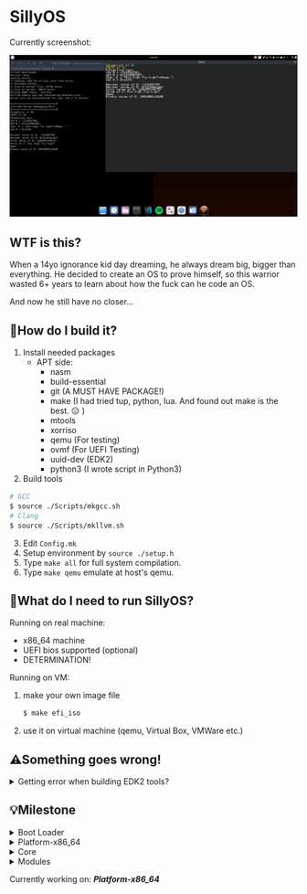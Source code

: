 # SillyOS
Currently screenshot:

![alt text](screenshot_format.png "Ayy boiiiiiiiiiiii")
## WTF is this?
When a 14yo ignorance kid day dreaming, he always dream big, bigger than everything.
He decided to create an OS to prove himself,
so this warrior wasted 6+ years to learn about how the fuck can he code an OS.  

And now he still have no closer...

## :hammer:How do I build it?
1. Install needed packages
    * APT side:
        * nasm
        * build-essential
        * git (A MUST HAVE PACKAGE!)
        * make (I had tried tup, python, lua. And found out make is the best. :expressionless: )
        * mtools
        * xorriso
        * qemu (For testing)
        * ovmf (For UEFI Testing)
        * uuid-dev (EDK2)
        * python3 (I wrote script in Python3)
2. Build tools
```bash
# GCC
$ source ./Scripts/mkgcc.sh
# Clang
$ source ./Scripts/mkllvm.sh
```
3. Edit ```Config.mk```
4. Setup environment by ```source ./setup.h```
5. Type ``` make all ``` for full system compilation. 
6. Type ``` make qemu ``` emulate at host's qemu.

## :running:What do I need to run SillyOS?
Running on real machine:
* x86_64 machine
* UEFI bios supported (optional)
* DETERMINATION!

Running on VM:
1. make your own image file
    ```bash
    $ make efi_iso
    ```
2. use it on virtual machine (qemu, Virtual Box, VMWare etc.)

## :warning:Something goes wrong!
<details>
<summary>Getting error when building EDK2 tools?</summary>
<p>If you received errors like: 

```bash
In file included from ../Include/Common/UefiBaseTypes.h:19:0,
                 from GenSec.c:20:
    /*
        A lot of details here... Gonna skip it anyway.
        The following error told us why its failed.
        |   |   |   |   |   |   |   |   |
        v   v   v   v   v   v   v   v   v
    */
cc1: all warnings being treated as errors
../Makefiles/footer.makefile:27: recipe for target 'GenSec.o' failed
make[2]: *** [GenSec.o] Error 1
```

* Go patch your edk2 Makefile with:
```bash
$ patch  /<path of your edk2 dir>/BaseTools/Source/C/Makefiles/headers.makefile\
 /<path of your edk dir>/edk2_fix.patch
```
</p>
</details>

## :bulb:Milestone
<!--Boot loader-->
<details>
<summary>Boot Loader</summary>
<p>
    -   [x] Get the boot loader prints something<br>
    -   [x] Change video mode<br>
    -   [x] Get memory map<br>
    -   [x] Loading Kernel to RAM<br>
    -   [X] Loading ELF<br>
    -   [X] Get ACPI<br>
    -   [X] Pass control to Kernel with env. variables<br>
    -   [ ] Loading and install mods<br>
    -   [ ] Configuration mechanism<br>
</p>
</details>
<!--Platform-x86_64-->
<details>
<summary>Platform-x86_64</summary>
<p>
    -   [ ] Paging<br>
    -   [ ] Support Floating point<br>
    -   [ ] Port libc, libc++<br>
    -   [ ] Graphics<br>
    -   [ ] Disk<br>
    -   [ ] System Serial<br>
    -   [ ] USB<br>
</p>
</details>
<!--Core-->
<details>
<summary>Core</summary>
<p>
    -   [ ] 
</p>
</details>
<!--Modules-->
<details>
<summary>Modules</summary>
<p>
    -   [ ] Ready to write Modules<br>
</p>
</details>

Currently working on: ___Platform-x86_64___